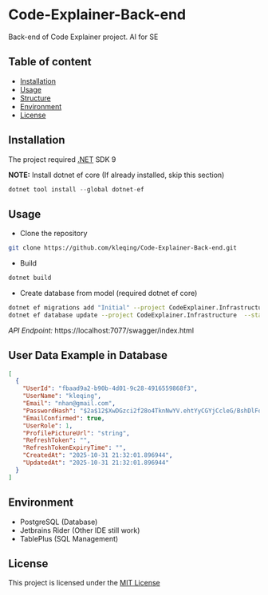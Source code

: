 # Code-Explainer-Back-end
Back-end of Code Explainer project. AI for SE

## Table of content
- [Installation](#installation)
- [Usage](#usage)
- [Structure](#project-structure)
- [Environment](#environment)
- [License](#license)
## Installation

The project required [.NET](https://dotnet.microsoft.com/en-us/download/dotnet/9.0) SDK 9

**NOTE:** Install dotnet ef core (If already installed, skip this section)
```csharp
dotnet tool install --global dotnet-ef
```

## Usage

- Clone the repository
```bash
git clone https://github.com/kleqing/Code-Explainer-Back-end.git
```

- Build
```bash
dotnet build
```

- Create database from model (required dotnet ef core)
```bash
dotnet ef migrations add "Initial" --project CodeExplainer.Infrastructure  --startup-project CodeExplainer.WebApi --context ApplicationDbContext
dotnet ef database update --project CodeExplainer.Infrastructure  --startup-project CodeExplainer.WebApi --context ApplicationDbContext
```

*API Endpoint:* https://localhost:7077/swagger/index.html

## User Data Example in Database
```json
[
  {
    "UserId": "fbaad9a2-b90b-4d01-9c28-4916559868f3",
    "UserName": "kleqing",
    "Email": "nhan@gmail.com",
    "PasswordHash": "$2a$12$XwDGzci2f28o4TknNwYV.ehtYyCGYjCcleG/BshDlFoAK2ntgcELW", (@Test is the password)
    "EmailConfirmed": true,
    "UserRole": 1,
    "ProfilePictureUrl": "string",
    "RefreshToken": "",
    "RefreshTokenExpiryTime": "",
    "CreatedAt": "2025-10-31 21:32:01.896944",
    "UpdatedAt": "2025-10-31 21:32:01.896944"
  }
]
```



## Environment

- PostgreSQL (Database)
- Jetbrains Rider (Other IDE still work)
- TablePlus (SQL Management)

## License

This project is licensed under the [MIT License](https://github.com/kleqing/Code-Explainer-Back-end/blob/main/LICENSE)
